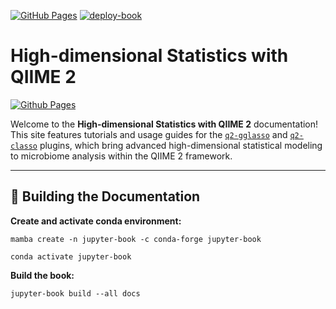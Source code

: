 [![GitHub Pages](https://img.shields.io/badge/docs-GitHub%20Pages-blue)](https://Vlasovets.github.io/q2-hdstats-docs/)
[![deploy-book](https://github.com/bio-datascience/q2-hdstats-docs/actions/workflows/ci.yml/badge.svg)](https://github.com/bio-datascience/q2-hdstats-docs/actions/workflows/ci.yml)


# High-dimensional Statistics with QIIME 2

[![Github Pages](https://img.shields.io/badge/github%20pages-121013?style=for-the-badge&logo=github&logoColor=white)](https://github.com/bio-datascience/atacama-soil-microbiome-tutorial)

Welcome to the **High-dimensional Statistics with QIIME 2** documentation!  
This site features tutorials and usage guides for the [`q2-gglasso`](https://github.com/bio-datascience/q2-gglasso) and [`q2-classo`](https://github.com/bio-datascience/q2-classo) plugins, which bring advanced high-dimensional statistical modeling to microbiome analysis within the QIIME 2 framework.

---

## 🚀 Building the Documentation

**Create and activate conda environment:**
```shell
mamba create -n jupyter-book -c conda-forge jupyter-book

conda activate jupyter-book
```

**Build the book:**

```shell
jupyter-book build --all docs
```